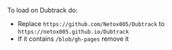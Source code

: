 To load on Dubtrack do:
- Replace `https://github.com/Netox005/Dubtrack` to `https://netox005.github.io/Dubtrack`
- If it contains `/blob/gh-pages` remove it
